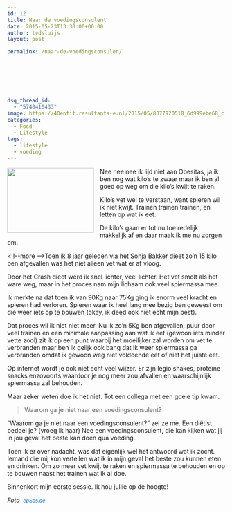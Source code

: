 ```yaml
---
id: 12
title: Naar de voedingsconsulent
date: 2015-05-23T13:30:00+00:00
author: tvdsluijs
layout: post

permalink: /naar-de-voedingsconsulen/







dsq_thread_id:
  - "5740410433"
image: https://40enfit.resultants-e.nl/2015/05/8077920518_6d999ebe68_c.jpg
categories:
  - Food
  - Lifestyle
tags:
  - lifestyle
  - voeding
---
```

<div class="separator" style="clear: both; text-align: center;">
  <a href="https://farm9.staticflickr.com/8052/8077920518_6d999ebe68_c.jpg" imageanchor="1" style="clear: left; float: left; margin-bottom: 1em; margin-right: 1em;"><img border="0" height="150" src="https://farm9.staticflickr.com/8052/8077920518_6d999ebe68_c.jpg" width="200" /></a>
</div>

Nee nee nee ik lijd niet aan Obesitas, ja ik ben nog wat kilo&#8217;s te zwaar maar ik ben al goed op weg om die kilo&#8217;s kwijt te raken.

Kilo&#8217;s vet wel te verstaan, want spieren wil ik niet kwijt. Trainen trainen trainen, en letten op wat ik eet.

De kilo&#8217;s gaan er tot nu toe redelijk makkelijk af en daar maak ik me nu zorgen om.

< !--more -->Toen ik 8 jaar geleden via het Sonja Bakker dieet zo&#8217;n 15 kilo ben afgevallen was het niet alleen vet wat er af vloog.

Door het Crash dieet werd ik snel lichter, veel lichter. Het vet smolt als het ware weg, maar in het proces nam mijn lichaam ook veel spiermassa mee.

Ik merkte na dat toen ik van 90Kg naar 75Kg ging ik enorm veel kracht en spieren had verloren. Spieren waar ik heel lang mee bezig ben geweest om die weer iets op te bouwen (okay, ik deed ook niet echt mijn best).

Dat proces wil ik niet niet meer. Nu ik zo&#8217;n 5Kg ben afgevallen, puur door veel trainen en een minimale aanpassing aan wat ik eet (gewoon iets minder vette zooi) zit ik op een punt waarbij het moeilijker zal worden om vet te verbranden maar ben ik gelijk ook bang dat ik weer spiermassa ga verbranden omdat ik gewoon weg niet voldoende eet of niet het juiste eet.

Op internet wordt je ook niet echt veel wijzer. Er zijn legio shakes, proteïne snacks enzovoorts waardoor je nog meer zou afvallen en waarschijnlijk spiermassa zal behouden.

Maar zeker weten doe ik het niet. Tot een collega met een goeie tip kwam.

<blockquote class="tr_bq">
  <p>
    Waarom ga je niet naar een voedingsconsulent?
  </p>
</blockquote>

&#8220;Waarom ga je niet naar een voedingsconsulent?&#8221; zei ze me. Een diëtist bedoel je? (vroeg ik haar) Nee een voedingsconsulent, die kan kijken wat jij in jou geval het beste kan doen qua voeding.

Toen ik er over nadacht, was dat eigenlijk wel het antwoord wat ik zocht. Iemand die mij kon vertellen wat ik in mijn geval het beste zou kunnen eten en drinken. Om zo meer vet kwijt te raken en spiermassa te behouden en op te bouwen naast het trainen wat ik al doe.

Binnenkort mijn eerste sessie. Ik hou jullie op de hoogte!

_Foto&nbsp;&nbsp;<a href="https://www.flickr.com/photos/epsos/" style="background-color: #fefefe; color: #0063dc; font-family: Arial, Helvetica, sans-serif; font-size: 12px; line-height: 18px; text-decoration: none;">epSos.de</a>_